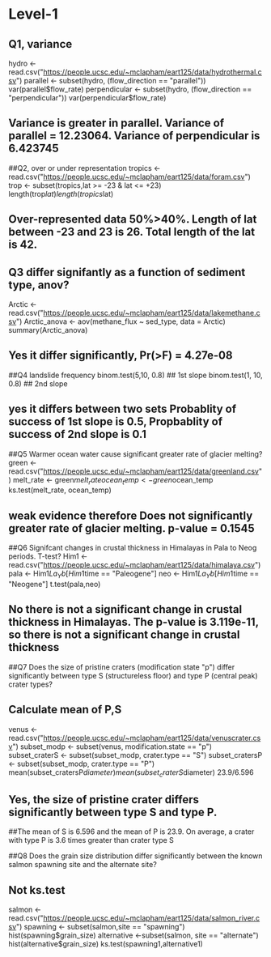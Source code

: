 # Level-1
## Q1, variance
hydro <- read.csv("https://people.ucsc.edu/~mclapham/eart125/data/hydrothermal.csv")
parallel <- subset(hydro, (flow_direction == "parallel"))
var(parallel$flow_rate)
perpendicular <- subset(hydro, (flow_direction == "perpendicular"))
var(perpendicular$flow_rate)
## Variance is greater in parallel. Variance of parallel = 12.23064. Variance of perpendicular is 6.423745
##Q2, over or under representation
tropics <- read.csv("https://people.ucsc.edu/~mclapham/eart125/data/foram.csv")
trop <- subset(tropics,lat >= -23 & lat <= +23)
length(trop$lat)
length(tropics$lat)
## Over-represented   data 50%>40%. Length of lat between -23 and 23 is 26. Total length of the lat is 42.
## Q3 differ signifantly as a function of sediment type, anov?

Arctic <- read.csv("https://people.ucsc.edu/~mclapham/eart125/data/lakemethane.csv")
Arctic_anova <- aov(methane_flux ~ sed_type, data = Arctic)
summary(Arctic_anova)
## Yes it differ significantly, Pr(>F) = 4.27e-08

##Q4 landslide frequency 
binom.test(5,10, 0.8) ## 1st slope
binom.test(1, 10, 0.8) ## 2nd slope
## yes it differs between two sets Probablity of success of 1st slope is 0.5, Propbablity of success of 2nd slope is 0.1

##Q5 Warmer ocean water cause significant greater rate of glacier melting?
green <- read.csv("https://people.ucsc.edu/~mclapham/eart125/data/greenland.csv")
melt_rate <- green$melt_rate
ocean_temp <- green$ocean_temp
ks.test(melt_rate, ocean_temp) 
## weak evidence therefore  Does not significantly greater rate of glacier melting. p-value = 0.1545

##Q6 Signifcant changes in crustal thickness in Himalayas in Pala to Neog periods. T-test?
Him1 <- read.csv("https://people.ucsc.edu/~mclapham/eart125/data/himalaya.csv")
pala <- Him1$La_Yb[Him1$time == "Paleogene"]
neo <- Him1$La_Yb[Him1$time == "Neogene"]
t.test(pala,neo)
## No there is not a significant change in crustal thickness in Himalayas. The p-value is 3.119e-11, so there is not a significant change in crustal thickness

##Q7 Does the size of pristine craters (modification state "p") differ significantly between type S (structureless floor) and type P (central peak) crater types?
## Calculate mean of P,S
venus <- read.csv("https://people.ucsc.edu/~mclapham/eart125/data/venuscrater.csv")
subset_modp <- subset(venus, modification.state == "p") 
subset_craterS <- subset(subset_modp, crater.type == "S")
subset_cratersP <- subset(subset_modp, crater.type == "P")
mean(subset_cratersP$diameter)
mean(subset_craterS$diameter)
23.9/6.596
## Yes, the size of pristine crater differs significantly between type S and type P. 
##The mean of S is 6.596 and the mean of P is 23.9. On average, a crater with type P is 3.6 times greater than crater type S

##Q8 Does the grain size distribution differ significantly between the known salmon spawning site and the alternate site?
## Not ks.test
salmon <- read.csv("https://people.ucsc.edu/~mclapham/eart125/data/salmon_river.csv")
spawning <- subset(salmon,site == "spawning")
hist(spawning$grain_size)
alternative <-subset(salmon, site == "alternate")
hist(alternative$grain_size)
ks.test(spawning1,alternative1)
